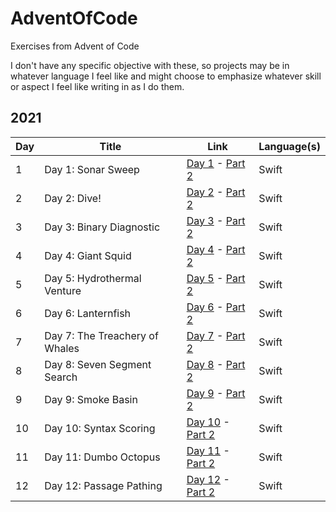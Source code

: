 # AdventOfCode
Exercises from Advent of Code

I don't have any specific objective with these, so projects may be in whatever language I feel like and might choose to emphasize whatever skill or aspect I feel like writing in as I do them.

## 2021

| Day | Title | Link | Language(s) |
| --- | --- | --- | --- |
| 1 | Day 1: Sonar Sweep | [Day 1](https://adventofcode.com/2021/day/1) - [Part 2](https://adventofcode.com/2021/day/1#part2) | Swift |
| 2 | Day 2: Dive! | [Day 2](https://adventofcode.com/2021/day/2) - [Part 2](https://adventofcode.com/2021/day/2#part2) | Swift |
| 3 | Day 3: Binary Diagnostic | [Day 3](https://adventofcode.com/2021/day/3) - [Part 2](https://adventofcode.com/2021/day/3#part2) | Swift |
| 4 | Day 4: Giant Squid | [Day 4](https://adventofcode.com/2021/day/4) - [Part 2](https://adventofcode.com/2021/day/4#part2) | Swift |
| 5 | Day 5: Hydrothermal Venture | [Day 5](https://adventofcode.com/2021/day/5) - [Part 2](https://adventofcode.com/2021/day/5#part2) | Swift |
| 6 | Day 6: Lanternfish | [Day 6](https://adventofcode.com/2021/day/6) - [Part 2](https://adventofcode.com/2021/day/6#part2) | Swift |
| 7 | Day 7: The Treachery of Whales | [Day 7](https://adventofcode.com/2021/day/7) - [Part 2](https://adventofcode.com/2021/day/7#part2) | Swift |
| 8 | Day 8: Seven Segment Search | [Day 8](https://adventofcode.com/2021/day/8) - [Part 2](https://adventofcode.com/2021/day/8#part2)  | Swift |
| 9 | Day 9: Smoke Basin | [Day 9](https://adventofcode.com/2021/day/9) - [Part 2](https://adventofcode.com/2021/day/9#part2)  | Swift |
| 10 | Day 10: Syntax Scoring | [Day 10](https://adventofcode.com/2021/day/10) - [Part 2](https://adventofcode.com/2021/day/10#part2)  | Swift |
| 11 | Day 11: Dumbo Octopus | [Day 11](https://adventofcode.com/2021/day/11) - [Part 2](https://adventofcode.com/2021/day/11#part2)  | Swift |
| 12 | Day 12: Passage Pathing | [Day 12](https://adventofcode.com/2021/day/12) - [Part 2](https://adventofcode.com/2021/day/12#part2)  | Swift |
